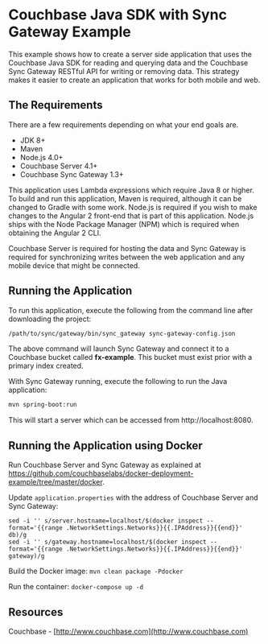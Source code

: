 # Couchbase Java SDK with Sync Gateway Example

This example shows how to create a server side application that uses the Couchbase Java SDK for reading and querying data and the Couchbase Sync Gateway RESTful API for writing or removing data.  This strategy makes it easier to create an application that works for both mobile and web.

## The Requirements

There are a few requirements depending on what your end goals are.

* JDK 8+
* Maven
* Node.js 4.0+
* Couchbase Server 4.1+
* Couchbase Sync Gateway 1.3+

This application uses Lambda expressions which require Java 8 or higher.  To build and run this application, Maven is required, although it can be changed to Gradle with some work.  Node.js is required if you wish to make changes to the Angular 2 front-end that is part of this application.  Node.js ships with the Node Package Manager (NPM) which is required when obtaining the Angular 2 CLI.

Couchbase Server is required for hosting the data and Sync Gateway is required for synchronizing writes between the web application and any mobile device that might be connected.

## Running the Application

To run this application, execute the following from the command line after downloading the project:

```sh
/path/to/sync/gateway/bin/sync_gateway sync-gateway-config.json
```

The above command will launch Sync Gateway and connect it to a Couchbase bucket called **fx-example**.  This bucket must exist prior with a primary index created.

With Sync Gateway running, execute the following to run the Java application:

```sh
mvn spring-boot:run
```

This will start a server which can be accessed from http://localhost:8080.

## Running the Application using Docker

Run Couchbase Server and Sync Gateway as explained at https://github.com/couchbaselabs/docker-deployment-example/tree/master/docker.

Update `application.properties` with the address of Couchbase Server and Sync Gateway:

```
sed -i '' s/server.hostname=localhost/$(docker inspect --format='{{range .NetworkSettings.Networks}}{{.IPAddress}}{{end}}' db)/g
sed -i '' s/gateway.hostname=localhost/$(docker inspect --format='{{range .NetworkSettings.Networks}}{{.IPAddress}}{{end}}' gateway)/g
```

Build the Docker image: `mvn clean package -Pdocker`

Run the container: `docker-compose up -d`

## Resources

Couchbase - [http://www.couchbase.com](http://www.couchbase.com)
